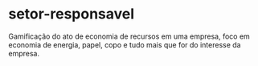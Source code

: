 # setor-responsavel
Gamificação do ato de economia de recursos em uma empresa, foco em economia de energia, papel, copo e tudo mais que for do interesse da empresa.
